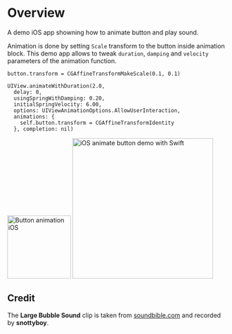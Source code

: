 # Overview

A demo iOS app showning how to animate button and play sound.

Animation is done by setting `Scale` transform to the button inside animation block. This demo app allows to tweak `duration`, `damping` and `velocity` parameters of the animation function.

    button.transform = CGAffineTransformMakeScale(0.1, 0.1)

    UIView.animateWithDuration(2.0,
      delay: 0,
      usingSpringWithDamping: 0.20,
      initialSpringVelocity: 6.00,
      options: UIViewAnimationOptions.AllowUserInteraction,
      animations: {
        self.button.transform = CGAffineTransformIdentity
      }, completion: nil)

<img src='https://raw.githubusercontent.com/evgenyneu/bubble-button-animation-ios-swift/master/images/animation.gif' width='144' alt='Button animation iOS'>

<img src='https://raw.githubusercontent.com/evgenyneu/bubble-button-animation-ios-swift/master/images/screenshot.png' width='320' alt='iOS animate button demo with Swift'>


## Credit

The **Large Bubble Sound** clip is taken from [soundbible.com](http://soundbible.com/1345-Large-Bubble.html) and recorded by **snottyboy**.
